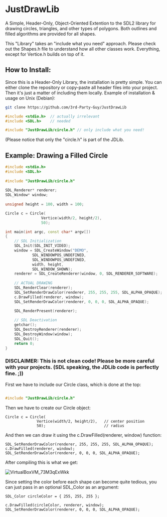 # JustDrawLib
A Simple, Header-Only, Object-Oriented Extention to the SDL2 library for drawing circles, triangles, and other types of polygons.
Both outlines and filled algorithms are provided for all shapes.

This "Library" takes an "include what you need" approach. Please check out the Shapes.h file to understand how all other classes work.
Everything, except for Vertice.h builds on top of it.

## How to Install:
Since this is a Header-Only Library, the installation is pretty simple. You can either clone the repository or copy-paste all header files into your project. Then it's just a matter of including them locally.
Example of installation & usage on Unix (Debian):
```sh
git clone https://github.com/3rd-Party-Guy/JustDrawLib
```
```cpp
#include <stdio.h>  // actually irrelevant
#include <SDL.h>    // needed

#include "JustDrawLib/circle.h" // only include what you need!
```
(Please notice that only the "circle.h" is part of the JDLib.

## Example: Drawing a Filled Circle
```cpp
#include <stdio.h>                                                                                   
#include <SDL.h>                                                                                     
                                                                                                     
#include "JustDrawLib/circle.h"                                                                                  
                                                                                                     
SDL_Renderer* renderer;                                                                              
SDL_Window* window;                                                                                  
                                                                                                     
unsigned height = 100, width = 100;                                                                  

Circle c = Circle(
                Vertice(width/2, height/2),
                50);

int main(int argc, const char* argv[])                                                               
{                                                                                                    
    // SDL Initialization                                                                            
    SDL_Init(SDL_INIT_VIDEO);                                                                        
    window = SDL_CreateWindow("DEMO",                                                                
            SDL_WINDOWPOS_UNDEFINED,                                                                 
            SDL_WINDOWPOS_UNDEFINED,                                                                 
            width, height,                                                                           
            SDL_WINDOW_SHOWN);                                                                                   
    renderer = SDL_CreateRenderer(window, 0, SDL_RENDERER_SOFTWARE);                                                  
    
    // ACTUAL DRAWING
    SDL_RenderClear(renderer);
    SDL_SetRenderDrawColor(renderer, 255, 255, 255, SDL_ALPHA_OPAQUE);
    c.DrawFilled(renderer, window);
    SDL_SetRenderDrawColor(renderer, 0, 0, 0, SDL_ALPHA_OPAQUE);
    
    SDL_RenderPresent(renderer);

    // SDL Deactivation
    getchar();
    SDL_DestroyRenderer(renderer);                                                                   
    SDL_DestroyWindow(window);                                                                       
    SDL_Quit();                                                                                      
    return 0;                                                                                        
}
```
### DISCLAIMER: This is not clean code! Please be more careful with your projects. (SDL speaking, the JDLib code is perfectly fine. ;))

First we have to include our Circle class, which is done at the top:
```cpp

#include "JustDrawLib/circle.h"
```

Then we have to create our Circle object:
```
Circle c = Circle(
              Vertice(width/2, height/2),   // center position
              50);                          // radius
```

And then we can draw it using the c.DrawFilled(renderer, window) function:
```
SDL_SetRenderDrawColor(renderer, 255, 255, 255, SDL_ALPHA_OPAQUE);
c.DrawFilled(renderer, window);
SDL_SetRenderDrawColor(renderer, 0, 0, 0, SDL_ALPHA_OPAQUE);
```

After compiling this is what we get:

![VirtualBoxVM_73M3qExWkk](https://user-images.githubusercontent.com/24589394/135334954-3cc3d2b8-1a69-4764-ab0c-016fabd57e27.png)

Since setting the color before each shape can become quite tedious, you can just pass in an optional SDL_Color as an argument:
```
SDL_Color circleColor = { 255, 255, 255 };

c.DrawFilled(circleColor, renderer, window);
SDL_SetRenderDrawColor(renderer, 0, 0, 0, SDL_ALPHA_OPAQUE);
```

